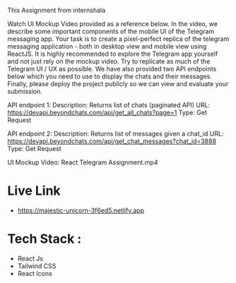 This Assignment from internshala

Watch UI Mockup Video provided as a reference below. In the video, we describe some important components of the mobile UI of the Telegram messaging app.
Your task is to create a pixel-perfect replica of the telegram messaging application - both in desktop view and mobile view using ReactJS.
It is highly recommended to explore the Telegram app yourself and not just rely on the mockup video.
Try to replicate as much of the Telegram UI / UX as possible.
We have also provided two API endpoints below which you need to use to display the chats and their messages.
Finally, please deploy the project publicly so we can view and evaluate your submission.

API endpoint 1: 
Description: Returns list of chats (paginated API)
URL: https://devapi.beyondchats.com/api/get_all_chats?page=1
Type: Get Request

API endpoint 2: 
Description: Returns list of messages given a chat_id
URL: https://devapi.beyondchats.com/api/get_chat_messages?chat_id=3888
Type: Get Request

UI Mockup Video: React Telegram Assignment.mp4

# Live Link

- https://majestic-unicorn-3f6ed5.netlify.app

# Tech Stack :

- React Js
- Tailwind CSS
- React Icons
